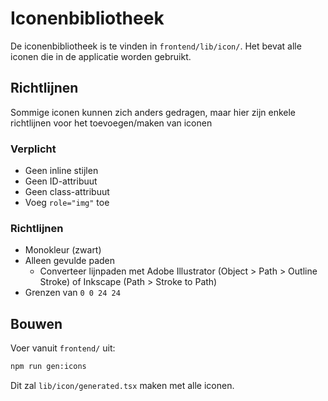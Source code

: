 # Iconenbibliotheek

De iconenbibliotheek is te vinden in `frontend/lib/icon/`. Het bevat alle iconen die in de applicatie worden gebruikt.

## Richtlijnen

Sommige iconen kunnen zich anders gedragen, maar hier zijn enkele richtlijnen voor het toevoegen/maken van iconen

### Verplicht

- Geen inline stijlen
- Geen ID-attribuut
- Geen class-attribuut
- Voeg `role="img"` toe

### Richtlijnen

- Monokleur (zwart)
- Alleen gevulde paden
  - Converteer lijnpaden met Adobe Illustrator (Object > Path > Outline Stroke) of Inkscape (Path > Stroke to Path)
- Grenzen van `0 0 24 24`

## Bouwen

Voer vanuit `frontend/` uit:

```sh
npm run gen:icons
```

Dit zal `lib/icon/generated.tsx` maken met alle iconen.
